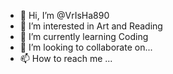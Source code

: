 - 👋 Hi, I’m @VrIsHa890
- 👀 I’m interested in Art and Reading
- 🌱 I’m currently learning Coding
- 💞️ I’m looking to collaborate on...
- 📫 How to reach me ...

<!---
VrIsHa890/VrIsHa890 is a ✨ special ✨ repository because its `README.md` (this file) appears on your GitHub profile.
You can click the Preview link to take a look at your changes.
--->
